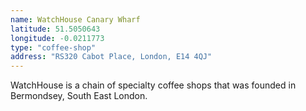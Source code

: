 ```yaml
---
name: WatchHouse Canary Wharf
latitude: 51.5050643
longitude: -0.0211773
type: "coffee-shop"
address: "RS320 Cabot Place, London, E14 4QJ"
---
```


WatchHouse is a chain of specialty coffee shops that was founded in Bermondsey, South East London.
